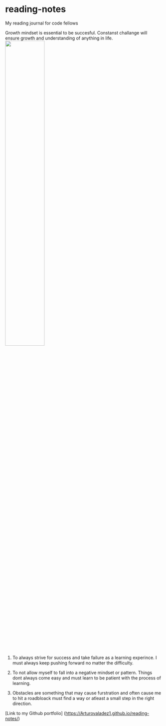 # reading-notes
My reading journal for code fellows

Growth mindset is essential to be succesful. Constanst challange will ensure growth and understanding of anything in life.
<img src="https://uta.pressbooks.pub/app/uploads/sites/56/2019/07/ps-ideal-1024x1019.png" width=50% height=50%>

1. To always strive for success and take failure as a learning experince. I must always keep pushing forward no matter the difficulty.

2. To not allow myself to fall into a negative mindset or pattern. Things dont always come easy and must learn to be patient with the process of learning.

3. Obstacles are something that may cause furstration and often cause me to hit a roadbloack must find a way or atleast a small step in the right direction.

[Link to my Github portfolio] (https://Arturovaladez1.github.io/reading-notes/)
